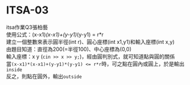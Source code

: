 # ITSA-03
itsa作業Q3張柏藝  
使用公式：(x-x1)*(x-x1)+(y-y1)*(y-y1) = r*r  
建立一個整數來表示圓半徑(int r)、圓心座標(int x1,y1)和輸入座標(int x,y)  
由題目知道：直徑為200(=半徑100)、中心座標為(0,0)  
輸入座標：x y (`cin >> x >> y;`)，經由圓判別式，就可知道點與圓的關係  
當`(x-x1)*(x-x1)+(y-y1)*(y-y1) <= r*r`時，可之點在圓內或圓上，於是輸出`inside`  
反之，則點在圓外，輸出`outside`


